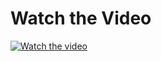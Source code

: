 # Watch the  Video

[![Watch the video](https://img.youtube.com/vi/cliqueraft-task_kchnb3/maxresdefault.jpg)](https://res.cloudinary.com/dfhj4i9hd/video/upload/v1722366980/clique%20raft-task/cliqueraft-task_kchnb3.mp4)
